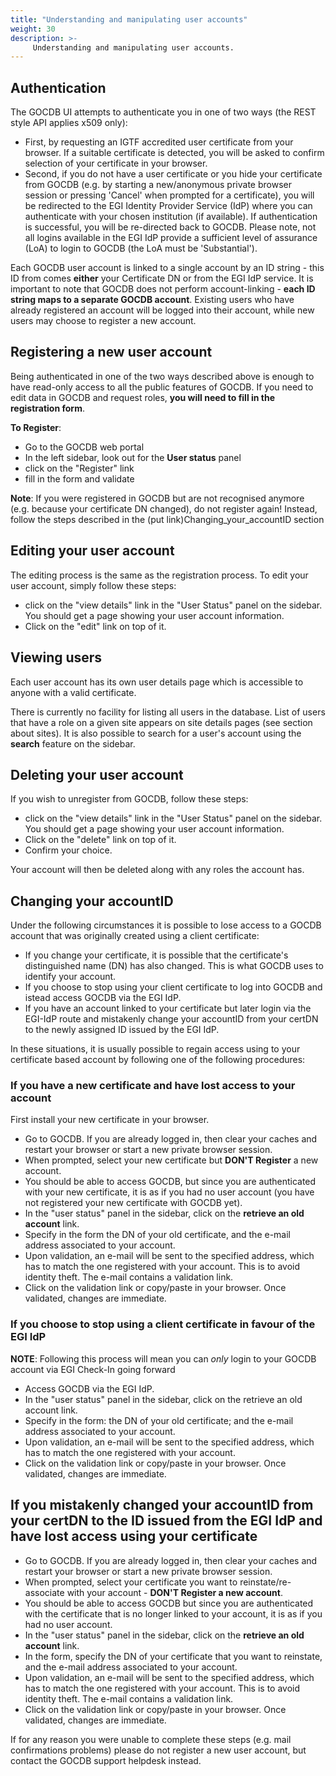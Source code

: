 ```yaml
---
title: "Understanding and manipulating user accounts"
weight: 30
description: >-
     Understanding and manipulating user accounts.
---
```


## Authentication

The GOCDB UI attempts to authenticate you in one of two ways (the REST style API
applies x509 only):

- First, by requesting an IGTF accredited user certificate from your browser. If
a suitable certificate is detected, you will be asked to confirm selection of your
certificate in your browser.
- Second, if you do not have a user certificate or you hide your certificate from
GOCDB (e.g. by starting a new/anonymous private browser session or pressing
'Cancel' when prompted for a certificate), you will be redirected to the EGI
Identity Provider Service (IdP) where you can authenticate with your chosen
institution (if available). If authentication is successful, you will be
re-directed back to GOCDB. Please note, not all logins available in the EGI IdP
provide a sufficient level of assurance (LoA) to login to GOCDB (the LoA must be
'Substantial').

Each GOCDB user account is linked to a single account by an ID string - this ID
from comes **either** your Certificate DN or from the EGI IdP service. It is
important to note that GOCDB does not perform account-linking - **each ID string
maps to a separate GOCDB account**. Existing users who have already registered
an account will be logged into their account, while new users may choose to
register a new account.

## Registering a new user account

Being authenticated in one of the two ways described above is enough to have
read-only access to all the public features of GOCDB. If you need to edit data
in GOCDB and request roles, **you will need to fill in the registration form**.

**To Register**:

- Go to the GOCDB web portal
- In the left sidebar, look out for the **User status** panel
- click on the "Register" link
- fill in the form and validate

**Note**: If you were registered in GOCDB but are not recognised anymore (e.g.
because your certificate DN changed), do not register again! Instead, follow the
steps described in the (put link)Changing_your_accountID section

## Editing your user account

The editing process is the same as the registration process. To edit your user
account, simply follow these steps:

- click on the "view details" link in the "User Status" panel on the sidebar.
You should get a page showing your user account information.
- Click on the "edit" link on top of it.

## Viewing users

Each user account has its own user details page which is accessible to anyone
with a valid certificate.

There is currently no facility for listing all users in the database. List of
users that have a role on a given site appears on site details pages (see
section about sites). It is also possible to search for a user's account using
the **search** feature on the sidebar.

## Deleting your user account

If you wish to unregister from GOCDB, follow these steps:

- click on the "view details" link in the "User Status" panel on the sidebar.
You should get a page showing your user account information.
- Click on the "delete" link on top of it.
- Confirm your choice.

Your account will then be deleted along with any roles the account has.

## Changing your accountID

Under the following circumstances it is possible to lose access to a GOCDB account
that was originally created using a client certificate:

- If you change your certificate, it is possible that the certificate's
distinguished name (DN) has also changed. This is what GOCDB uses to identify your
account.
- If you choose to stop using your client certificate to log into GOCDB and istead
access GOCDB via the EGI IdP.
- If you have an account linked to your certificate but later login via the
EGI-IdP route and mistakenly change your accountID from your certDN to the newly
assigned ID issued by the EGI IdP.

In these situations, it is usually possible to regain access using to your
certificate based account by following one of the following procedures:

### If you have a new certificate and have lost access to your account

First install your new certificate in your browser.

- Go to GOCDB. If you are already logged in, then clear your caches and restart
your browser or start a new private browser session.
- When prompted, select your new certificate but **DON'T Register** a new account.
- You should be able to access GOCDB, but since you are authenticated with your
new certificate, it is as if you had no user account (you have not registered your
new certificate with GOCDB yet).
- In the "user status" panel in the sidebar, click on the **retrieve an old
account** link.
- Specify in the form the DN of your old certificate, and the e-mail address
associated to your account.
- Upon validation, an e-mail will be sent to the specified address, which has to
match the one registered with your account. This is to avoid identity theft. The
e-mail contains a validation link.
- Click on the validation link or copy/paste in your browser. Once validated,
changes are immediate.

### If you choose to stop using a client certificate in favour of the EGI IdP

**NOTE**: Following this process will mean you can *only* login to your GOCDB
account via EGI Check-In going forward

- Access GOCDB via the EGI IdP.
- In the "user status" panel in the sidebar, click on the retrieve an old account
link.
- Specify in the form: the DN of your old certificate; and the e-mail address
associated to your account.
- Upon validation, an e-mail will be sent to the specified address, which has to
match the one registered with your account.
- Click on the validation link or copy/paste in your browser. Once validated,
changes are immediate.

## If you mistakenly changed your accountID from your certDN to the ID issued from the EGI IdP and have lost access using your certificate

- Go to GOCDB. If you are already logged in, then clear your caches and restart
your browser or start a new private browser session.
- When prompted, select your certificate you want to reinstate/re-associate with
your account - **DON'T Register a new account**.
- You should be able to access GOCDB but since you are authenticated with the
certificate that is no longer linked to your account, it is as if you had no user
account.
- In the "user status" panel in the sidebar, click on the **retrieve an old account**
link.
- In the form, specify the DN of your certificate that you want to reinstate, and the
e-mail address associated to your account.
- Upon validation, an e-mail will be sent to the specified address, which has to
match the one registered with your account. This is to avoid identity theft.
The e-mail contains a validation link.
- Click on the validation link or copy/paste in your browser. Once validated, changes
are immediate.

If for any reason you were unable to complete these steps (e.g. mail confirmations
problems) please do not register a new user account, but contact the GOCDB support
helpdesk instead.
